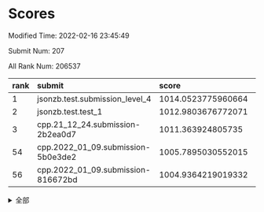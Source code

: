 # Scores

Modified Time: 2022-02-16 23:45:49

Submit Num: 207

All Rank Num: 206537

| rank |               submit               |       score        |       sigma        | pk_num |
| :--- | :--------------------------------- | :----------------- | :----------------- | :----- |
| 1    | jsonzb.test.submission_level_4     | 1014.0523775960664 | 0.8328217046642412 | 3989   |
| 2    | jsonzb.test.test_1                 | 1012.9803676772071 | 0.8270323249041395 | 3993   |
| 3    | cpp.21_12_24.submission-2b2ea0d7   | 1011.363924805735  | 0.7773230183387756 | 3987   |
| 54   | cpp.2022_01_09.submission-5b0e3de2 | 1005.7895030552015 | 0.7387956519777237 | 3992   |
| 56   | cpp.2022_01_09.submission-816672bd | 1004.9364219019332 | 0.7218230297304515 | 3994   |


<details>
<summary>全部</summary>

| rank |                 submit                 |       score        |       sigma        | pk_num |
| :--- | :------------------------------------- | :----------------- | :----------------- | :----- |
| 1    | jsonzb.test.submission_level_4         | 1014.0523775960664 | 0.8328217046642412 | 3989   |
| 2    | jsonzb.test.test_1                     | 1012.9803676772071 | 0.8270323249041395 | 3993   |
| 3    | cpp.21_12_24.submission-2b2ea0d7       | 1011.363924805735  | 0.7773230183387756 | 3987   |
| 4    | gobigger.level_3.submission_level_3_49 | 1011.2899891271703 | 0.779009139886741  | 3990   |
| 5    | gobigger.level_3.submission_level_3_19 | 1011.0189916032679 | 0.7706275731697559 | 3990   |
| 6    | gobigger.level_3.submission_level_3_28 | 1010.976449382587  | 0.766126746691997  | 3987   |
| 7    | gobigger.level_3.submission_level_3_8  | 1010.9065010305624 | 0.7901833935441117 | 3994   |
| 8    | gobigger.level_3.submission_level_3_45 | 1010.9012365551014 | 0.7965442107355479 | 3989   |
| 9    | gobigger.level_3.submission_level_3_13 | 1010.880963494026  | 0.7577779432127789 | 3990   |
| 10   | gobigger.level_3.submission_level_3_16 | 1010.6416141727696 | 0.7644501268176539 | 3988   |
| 11   | gobigger.level_3.submission_level_3_18 | 1010.4492878780023 | 0.77035523445138   | 3994   |
| 12   | gobigger.level_3.submission_level_3_42 | 1010.4162076891897 | 0.7493520372087702 | 3993   |
| 13   | gobigger.level_3.submission_level_3_46 | 1010.3703811386097 | 0.7814269342478725 | 3986   |
| 14   | gobigger.level_3.submission_level_3_40 | 1010.3348210508948 | 0.7909693104282219 | 3993   |
| 15   | gobigger.level_3.submission_level_3_34 | 1010.3311629539435 | 0.7633214790448215 | 3988   |
| 16   | gobigger.level_3.submission_level_3_23 | 1010.2828104171844 | 0.7720570615317555 | 3991   |
| 17   | gobigger.level_3.submission_level_3_43 | 1010.2365801495175 | 0.7603788936876663 | 3987   |
| 18   | gobigger.level_3.submission_level_3_14 | 1010.2256541387706 | 0.7449204494634697 | 3995   |
| 19   | gobigger.level_3.submission_level_3_21 | 1010.2070291315559 | 0.7366814422997532 | 3996   |
| 20   | gobigger.level_3.submission_level_3_3  | 1010.2051323728859 | 0.7639468094535417 | 3987   |
| 21   | gobigger.level_3.submission_level_3_29 | 1010.1733007767929 | 0.7547978747222999 | 3990   |
| 22   | gobigger.level_3.submission_level_3_26 | 1010.1701866902818 | 0.7774839840600424 | 3991   |
| 23   | gobigger.level_3.submission_level_3_10 | 1010.1071574822928 | 0.7583131349528188 | 3993   |
| 24   | gobigger.level_3.submission_level_3_38 | 1010.0637173595937 | 0.7554081212808759 | 3989   |
| 25   | gobigger.level_3.submission_level_3_15 | 1010.0263461986965 | 0.7598362041938156 | 3994   |
| 26   | gobigger.level_3.submission_level_3_20 | 1010.0237856464231 | 0.7513477951539544 | 3992   |
| 27   | gobigger.level_3.submission_level_3_30 | 1009.999542530928  | 0.7417756176777704 | 3990   |
| 28   | gobigger.level_3.submission_level_3_4  | 1009.883031914284  | 0.7583302940327642 | 3996   |
| 29   | gobigger.level_3.submission_level_3_35 | 1009.8534041399039 | 0.7418980436798037 | 3994   |
| 30   | gobigger.level_3.submission_level_3_33 | 1009.8253438817777 | 0.7376178160247623 | 3987   |
| 31   | gobigger.level_3.submission_level_3_0  | 1009.8251906783579 | 0.7771374132552069 | 3994   |
| 32   | gobigger.level_3.submission_level_3_32 | 1009.6704517685059 | 0.7638511458242657 | 3991   |
| 33   | gobigger.level_3.submission_level_3_5  | 1009.6147937891602 | 0.761138265490536  | 4000   |
| 34   | gobigger.level_3.submission_level_3_17 | 1009.6016935461827 | 0.7626430113801831 | 3993   |
| 35   | gobigger.level_3.submission_level_3_9  | 1009.4975528926985 | 0.7478314905115198 | 3990   |
| 36   | gobigger.level_3.submission_level_3_22 | 1009.3601316309295 | 0.7696260310600533 | 3992   |
| 37   | gobigger.level_3.submission_level_3_25 | 1009.3264377149721 | 0.7568302690404334 | 3993   |
| 38   | gobigger.level_3.submission_level_3_48 | 1009.2297721307071 | 0.7658610944285804 | 3986   |
| 39   | gobigger.level_3.submission_level_3_44 | 1009.224625153145  | 0.7431928955486253 | 3988   |
| 40   | gobigger.level_3.submission_level_3_2  | 1009.1992418390838 | 0.7435870427728675 | 3994   |
| 41   | gobigger.level_3.submission_level_3_1  | 1009.166875449091  | 0.7401701640375243 | 3994   |
| 42   | gobigger.level_3.submission_level_3_41 | 1009.1355858279662 | 0.7593173045223214 | 3996   |
| 43   | gobigger.level_3.submission_level_3_6  | 1009.1232005670782 | 0.7480558695577944 | 3988   |
| 44   | gobigger.level_3.submission_level_3_31 | 1009.0593589321711 | 0.7501096982164823 | 3989   |
| 45   | gobigger.level_3.submission_level_3_24 | 1009.0459496813286 | 0.7801167448499438 | 3989   |
| 46   | gobigger.level_3.submission_level_3_47 | 1008.9523492519606 | 0.732591922035979  | 3989   |
| 47   | gobigger.level_3.submission_level_3_11 | 1008.9198642684137 | 0.7359464674078645 | 3986   |
| 48   | gobigger.level_3.submission_level_3_37 | 1008.8752464385141 | 0.7493603235743899 | 3993   |
| 49   | gobigger.level_3.submission_level_3_7  | 1008.8099437792052 | 0.750102786068534  | 3992   |
| 50   | gobigger.level_3.submission_level_3_27 | 1008.5692915644292 | 0.7646538469047351 | 3986   |
| 51   | gobigger.level_3.submission_level_3_36 | 1008.5018813705294 | 0.7382603827362464 | 3987   |
| 52   | gobigger.level_3.submission_level_3_39 | 1008.1728604000305 | 0.7530539415788651 | 3995   |
| 53   | gobigger.level_3.submission_level_3_12 | 1007.6109737982522 | 0.7403161475321475 | 3986   |
| 54   | cpp.2022_01_09.submission-5b0e3de2     | 1005.7895030552015 | 0.7387956519777237 | 3992   |
| 55   | gobigger.level_1.submission_level_1_20 | 1005.2464113925926 | 0.7357079471466843 | 3994   |
| 56   | cpp.2022_01_09.submission-816672bd     | 1004.9364219019332 | 0.7218230297304515 | 3994   |
| 57   | gobigger.level_1.submission_level_1_37 | 1004.696200047448  | 0.7111092038785922 | 3986   |
| 58   | gobigger.level_1.submission_level_1_12 | 1004.4306375839835 | 0.719988271537873  | 3990   |
| 59   | gobigger.level_1.submission_level_1_27 | 1004.3829526656164 | 0.7157072085676378 | 3990   |
| 60   | gobigger.level_1.submission_level_1_47 | 1004.3035206365385 | 0.7139272337172337 | 3994   |
| 61   | gobigger.level_1.submission_level_1_38 | 1004.0757353049937 | 0.7138985899013258 | 3991   |
| 62   | gobigger.level_1.submission_level_1_45 | 1003.9344256946242 | 0.714333790664633  | 3993   |
| 63   | gobigger.level_1.submission_level_1_32 | 1003.8652318884207 | 0.7159520332003226 | 3993   |
| 64   | gobigger.level_1.submission_level_1_5  | 1003.8133916187612 | 0.740923107385064  | 3987   |
| 65   | gobigger.level_1.submission_level_1_15 | 1003.7790133417053 | 0.7183992844969485 | 3993   |
| 66   | gobigger.level_1.submission_level_1_30 | 1003.7556251257698 | 0.7122855591394953 | 3989   |
| 67   | gobigger.level_1.submission_level_1_17 | 1003.6819444233358 | 0.7054867007588878 | 3990   |
| 68   | gobigger.level_1.submission_level_1_24 | 1003.6794975241219 | 0.7163144555493036 | 3996   |
| 69   | gobigger.level_1.submission_level_1_35 | 1003.6293673098567 | 0.7205461161399579 | 3990   |
| 70   | gobigger.level_1.submission_level_1_10 | 1003.6098056694078 | 0.7142279389714529 | 3989   |
| 71   | gobigger.level_1.submission_level_1_1  | 1003.6038276013267 | 0.7256932966213091 | 3986   |
| 72   | gobigger.level_1.submission_level_1_49 | 1003.584748820353  | 0.7028632007553363 | 3989   |
| 73   | gobigger.level_1.submission_level_1_39 | 1003.5094592417657 | 0.7208869762168962 | 3992   |
| 74   | gobigger.level_1.submission_level_1_44 | 1003.5085499626147 | 0.7028704426393085 | 3991   |
| 75   | gobigger.level_1.submission_level_1_6  | 1003.4756588163367 | 0.7153891748220044 | 3994   |
| 76   | gobigger.level_1.submission_level_1_34 | 1003.4001235053211 | 0.7150501206235583 | 3991   |
| 77   | gobigger.level_1.submission_level_1_46 | 1003.3232529647627 | 0.7166326994056958 | 3991   |
| 78   | gobigger.level_1.submission_level_1_13 | 1003.2648871205428 | 0.709963194691936  | 3988   |
| 79   | gobigger.level_1.submission_level_1_43 | 1003.2204172742557 | 0.714388868802475  | 3992   |
| 80   | gobigger.level_1.submission_level_1_26 | 1003.212617384894  | 0.7151719142733918 | 3995   |
| 81   | gobigger.level_1.submission_level_1_9  | 1003.1498712817466 | 0.7192669168025231 | 3986   |
| 82   | gobigger.level_1.submission_level_1_29 | 1003.0924706541838 | 0.704321837172505  | 3990   |
| 83   | gobigger.level_1.submission_level_1_31 | 1003.076471440372  | 0.705472807157126  | 3991   |
| 84   | gobigger.level_1.submission_level_1_4  | 1002.9724142884164 | 0.7138783721146766 | 3990   |
| 85   | gobigger.level_1.submission_level_1_19 | 1002.963266261823  | 0.7116026481417426 | 3988   |
| 86   | gobigger.level_1.submission_level_1_42 | 1002.9585179122831 | 0.7114968045073583 | 3987   |
| 87   | gobigger.level_1.submission_level_1_40 | 1002.9478947492789 | 0.7193284413841086 | 3996   |
| 88   | gobigger.level_1.submission_level_1_14 | 1002.9424481051805 | 0.7217290484070162 | 3984   |
| 89   | gobigger.level_1.submission_level_1_48 | 1002.9271789796488 | 0.7177405220690801 | 3991   |
| 90   | gobigger.level_1.submission_level_1_11 | 1002.9153833326382 | 0.7176225385849353 | 3991   |
| 91   | gobigger.level_1.submission_level_1_16 | 1002.8719682795459 | 0.7192071627176407 | 3993   |
| 92   | gobigger.level_1.submission_level_1_36 | 1002.8598808247963 | 0.7116610953831584 | 3993   |
| 93   | gobigger.level_1.submission_level_1_23 | 1002.8516918695736 | 0.7112195466680258 | 3990   |
| 94   | gobigger.level_1.submission_level_1_18 | 1002.832796794308  | 0.6982163228622502 | 3983   |
| 95   | gobigger.level_1.submission_level_1_8  | 1002.8283189982035 | 0.7184721206674558 | 3986   |
| 96   | gobigger.level_1.submission_level_1_0  | 1002.566786756292  | 0.7023446875613312 | 3994   |
| 97   | gobigger.level_1.submission_level_1_21 | 1002.5648467790797 | 0.7061521257726165 | 3991   |
| 98   | gobigger.level_1.submission_level_1_7  | 1002.4656607473994 | 0.7188342530478762 | 3993   |
| 99   | gobigger.level_1.submission_level_1_22 | 1002.4070579703683 | 0.7153070875093316 | 3989   |
| 100  | gobigger.level_1.submission_level_1_25 | 1002.3881540770448 | 0.6994794584698454 | 3992   |
| 101  | gobigger.level_1.submission_level_1_28 | 1002.371729146815  | 0.718230459013717  | 3995   |
| 102  | gobigger.level_1.submission_level_1_33 | 1002.3184492631043 | 0.7075718488654817 | 3993   |
| 103  | gobigger.level_1.submission_level_1_2  | 1001.8358957261651 | 0.7193797751919471 | 3990   |
| 104  | gobigger.level_1.submission_level_1_3  | 1001.7645550032289 | 0.7184545536849741 | 3990   |
| 105  | gobigger.level_1.submission_level_1_41 | 1001.6614171434217 | 0.7220584988607233 | 3986   |
| 106  | gobigger.random.submission_random_16   | 997.1744935116039  | 0.7163128971479047 | 3991   |
| 107  | gobigger.random.submission_random_32   | 997.0911809071468  | 0.7073013311399469 | 3992   |
| 108  | gobigger.random.submission_random_22   | 997.089067371663   | 0.7060628910970668 | 3988   |
| 109  | gobigger.random.submission_random_44   | 997.0820161183516  | 0.7044575371330896 | 3987   |
| 110  | gobigger.random.submission_random_28   | 996.9845060420032  | 0.7153807345902308 | 3992   |
| 111  | gobigger.random.submission_random_46   | 996.9495801720213  | 0.7054534716697323 | 3989   |
| 112  | gobigger.random.submission_random_49   | 996.846500569574   | 0.7062654579605225 | 3991   |
| 113  | gobigger.random.submission_random_39   | 996.7672656955035  | 0.6911506064326396 | 3989   |
| 114  | gobigger.random.submission_random_5    | 996.4975471782851  | 0.7147152298952443 | 3993   |
| 115  | gobigger.random.submission_random_31   | 996.4916837726535  | 0.7003690291516879 | 3995   |
| 116  | gobigger.random.submission_random_38   | 996.4731081167155  | 0.7070164833470202 | 3994   |
| 117  | gobigger.random.submission_random_12   | 996.4156179134274  | 0.7072592887800412 | 3991   |
| 118  | gobigger.random.submission_random_35   | 996.3882241892146  | 0.711312333660575  | 3992   |
| 119  | gobigger.random.submission_random_48   | 996.359712957582   | 0.7177800176175603 | 3992   |
| 120  | gobigger.random.submission_random_25   | 996.3218923764958  | 0.7062363869448934 | 3994   |
| 121  | gobigger.random.submission_random_17   | 996.30718576816    | 0.7193436491636902 | 3988   |
| 122  | gobigger.random.submission_random_3    | 996.2683467484716  | 0.7099845940805316 | 3990   |
| 123  | gobigger.random.submission_random_8    | 996.2280889252335  | 0.6988068671002786 | 3991   |
| 124  | gobigger.random.submission_random_11   | 996.2134179895313  | 0.7076032078552552 | 3991   |
| 125  | gobigger.random.submission_random_33   | 996.1921351319363  | 0.7015525454572367 | 3986   |
| 126  | gobigger.random.submission_random_2    | 996.1384381457133  | 0.7144767046130621 | 3989   |
| 127  | gobigger.random.submission_random_41   | 996.07589186287    | 0.7227981850946801 | 3988   |
| 128  | gobigger.random.submission_random_37   | 996.0543493159641  | 0.7164349668911614 | 3996   |
| 129  | gobigger.random.submission_random_47   | 996.0476206641334  | 0.703309872217795  | 3992   |
| 130  | gobigger.random.submission_random_29   | 996.0369128608188  | 0.706003625438939  | 3997   |
| 131  | gobigger.random.submission_random_1    | 996.0295501130569  | 0.7044507786518054 | 3986   |
| 132  | gobigger.random.submission_random_20   | 996.0092519367446  | 0.7008622228060936 | 3994   |
| 133  | gobigger.random.submission_random_26   | 995.926863976336   | 0.7088157248205389 | 3985   |
| 134  | gobigger.random.submission_random_43   | 995.9256334127549  | 0.6962527763591269 | 3989   |
| 135  | gobigger.random.submission_random_10   | 995.9021832149479  | 0.7126392633686267 | 3993   |
| 136  | gobigger.random.submission_random_36   | 995.8242419085104  | 0.708162763168225  | 3990   |
| 137  | gobigger.random.submission_random_40   | 995.8075469040809  | 0.7208559699130608 | 3986   |
| 138  | gobigger.random.submission_random_45   | 995.7544634400364  | 0.6972553338685749 | 3989   |
| 139  | gobigger.random.submission_random_42   | 995.6861805923156  | 0.7090122499013245 | 3994   |
| 140  | gobigger.random.submission_random_15   | 995.6749206354592  | 0.7231943526390944 | 3995   |
| 141  | gobigger.random.submission_random_0    | 995.5942401117553  | 0.7097590176555308 | 3991   |
| 142  | gobigger.random.submission_random_9    | 995.5700722097721  | 0.7023173112016563 | 3990   |
| 143  | gobigger.random.submission_random_34   | 995.54913236218    | 0.7128399388751122 | 3988   |
| 144  | gobigger.random.submission_random_27   | 995.4755052749382  | 0.7308454692948568 | 3996   |
| 145  | gobigger.random.submission_random_30   | 995.4300006960287  | 0.7139076170786731 | 3989   |
| 146  | gobigger.random.submission_random_7    | 995.3958709825249  | 0.7228512869889724 | 3991   |
| 147  | gobigger.random.submission_random_14   | 995.3955973690822  | 0.7284573835957557 | 3989   |
| 148  | gobigger.random.submission_random_4    | 995.3803113134728  | 0.7089600547042079 | 3992   |
| 149  | gobigger.random.submission_random_13   | 995.2340505619785  | 0.709416430376804  | 3987   |
| 150  | gobigger.random.submission_random_18   | 995.1382001774336  | 0.7237172784039984 | 3989   |
| 151  | gobigger.random.submission_random_21   | 995.112275638161   | 0.7054207086559242 | 3994   |
| 152  | gobigger.random.submission_random_19   | 995.0646626196842  | 0.709801601931145  | 3985   |
| 153  | gobigger.random.submission_random_23   | 995.0345870424969  | 0.729552437465046  | 3994   |
| 154  | gobigger.level_2.submission_level_2_45 | 994.8588401661449  | 0.7240257614773625 | 3989   |
| 155  | gobigger.random.submission_random_24   | 994.773339191536   | 0.7102702640475642 | 3990   |
| 156  | gobigger.random.submission_random_6    | 994.7577906674966  | 0.7223610985293853 | 3994   |
| 157  | gobigger.level_2.submission_level_2_21 | 994.2127868121421  | 0.7402046867082142 | 3992   |
| 158  | gobigger.level_2.submission_level_2_33 | 993.9363631103304  | 0.7394718806717052 | 3987   |
| 159  | gobigger.level_2.submission_level_2_5  | 993.8922565802529  | 0.7282417053835812 | 3988   |
| 160  | gobigger.level_2.submission_level_2_4  | 993.867619179673   | 0.7381736742777848 | 3988   |
| 161  | gobigger.level_2.submission_level_2_13 | 993.3698061847548  | 0.7620413452857552 | 3987   |
| 162  | gobigger.level_2.submission_level_2_49 | 993.3534734576721  | 0.7371560893560303 | 3994   |
| 163  | gobigger.level_2.submission_level_2_18 | 993.18652710597    | 0.7377283505382289 | 3990   |
| 164  | gobigger.level_2.submission_level_2_10 | 993.1819175576843  | 0.7347834246438946 | 3993   |
| 165  | gobigger.level_2.submission_level_2_38 | 993.1039334049744  | 0.7523667310593829 | 3994   |
| 166  | gobigger.level_2.submission_level_2_27 | 992.9333138025951  | 0.7294002491731851 | 3993   |
| 167  | gobigger.level_2.submission_level_2_36 | 992.8331229300653  | 0.7296744753889164 | 3995   |
| 168  | gobigger.level_2.submission_level_2_25 | 992.774597517964   | 0.7426339415229516 | 3994   |
| 169  | gobigger.level_2.submission_level_2_44 | 992.4715707275833  | 0.7484220391373059 | 3995   |
| 170  | gobigger.level_2.submission_level_2_17 | 992.4671975207951  | 0.7436207133765048 | 3993   |
| 171  | gobigger.level_2.submission_level_2_40 | 992.4643560328216  | 0.7393147651745857 | 3991   |
| 172  | gobigger.level_2.submission_level_2_47 | 992.4623036923678  | 0.7399492123746386 | 3987   |
| 173  | gobigger.level_2.submission_level_2_23 | 992.440416189422   | 0.7317402019628864 | 3999   |
| 174  | gobigger.level_2.submission_level_2_32 | 992.4205900231811  | 0.7579145897340036 | 3991   |
| 175  | gobigger.level_2.submission_level_2_20 | 992.4188378088561  | 0.7584762473790545 | 3991   |
| 176  | gobigger.level_2.submission_level_2_22 | 992.3146173749782  | 0.7432095927460904 | 3992   |
| 177  | gobigger.level_2.submission_level_2_9  | 992.2999246062066  | 0.7422496213774202 | 3991   |
| 178  | gobigger.level_2.submission_level_2_1  | 992.2821826684095  | 0.7434001169525046 | 3993   |
| 179  | gobigger.level_2.submission_level_2_14 | 992.27683451507    | 0.7284109006434321 | 3994   |
| 180  | gobigger.level_2.submission_level_2_29 | 992.2725835494349  | 0.7326547438664466 | 3992   |
| 181  | gobigger.level_2.submission_level_2_28 | 992.2722231683956  | 0.7236263293214285 | 3991   |
| 182  | gobigger.level_2.submission_level_2_41 | 992.2394294018168  | 0.7316060170086751 | 3990   |
| 183  | gobigger.level_2.submission_level_2_12 | 992.0795245660375  | 0.7552119586298999 | 3990   |
| 184  | gobigger.level_2.submission_level_2_7  | 992.0768960852836  | 0.7340018058824509 | 3995   |
| 185  | gobigger.level_2.submission_level_2_48 | 992.042635505495   | 0.7330393255743457 | 3994   |
| 186  | gobigger.level_2.submission_level_2_15 | 992.0236692722891  | 0.7496942318092576 | 3988   |
| 187  | gobigger.level_2.submission_level_2_11 | 992.0079523979775  | 0.7402039126967364 | 3997   |
| 188  | gobigger.level_2.submission_level_2_39 | 991.9842594836567  | 0.7317857836069024 | 3994   |
| 189  | gobigger.level_2.submission_level_2_16 | 991.9770680030967  | 0.7333056744113201 | 3991   |
| 190  | gobigger.level_2.submission_level_2_42 | 991.9751715897681  | 0.7466692484638685 | 3993   |
| 191  | gobigger.level_2.submission_level_2_6  | 991.9637042237514  | 0.755449982052104  | 3996   |
| 192  | gobigger.level_2.submission_level_2_31 | 991.9370484578492  | 0.7546913246976662 | 3996   |
| 193  | gobigger.level_2.submission_level_2_2  | 991.8595527203362  | 0.7395110954270526 | 3993   |
| 194  | gobigger.level_2.submission_level_2_8  | 991.662981743995   | 0.7708555825043999 | 3985   |
| 195  | gobigger.level_2.submission_level_2_24 | 991.5593732006009  | 0.7452208640069672 | 3998   |
| 196  | gobigger.level_2.submission_level_2_37 | 991.5551508501986  | 0.7463853399318795 | 3991   |
| 197  | gobigger.level_2.submission_level_2_34 | 991.4137711623712  | 0.7350318458443654 | 3990   |
| 198  | gobigger.level_2.submission_level_2_35 | 991.3687028915117  | 0.7626567486771506 | 3991   |
| 199  | gobigger.level_2.submission_level_2_19 | 991.3668004428002  | 0.7402792262321736 | 3994   |
| 200  | gobigger.level_2.submission_level_2_30 | 991.2787870991173  | 0.7647668291886038 | 3990   |
| 201  | gobigger.level_2.submission_level_2_43 | 991.1621125216473  | 0.7581907828210392 | 3993   |
| 202  | gobigger.level_2.submission_level_2_0  | 990.7063908642368  | 0.7396741445482001 | 3994   |
| 203  | gobigger.level_2.submission_level_2_3  | 990.3503686410066  | 0.7497284442429913 | 3990   |
| 204  | gobigger.level_2.submission_level_2_46 | 989.815813104686   | 0.7568323427469466 | 3992   |
| 205  | gobigger.level_2.submission_level_2_26 | 989.5134688954988  | 0.7817266489843765 | 3992   |
| 206  | gobigger.none.submission_none_1        | 978.6190888334494  | 1.2113219910633612 | 3998   |
| 207  | gobigger.none.submission_none_0        | 975.9512813034966  | 1.3994857823582232 | 3988   |

</details>